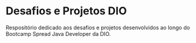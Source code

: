 # Desafios e Projetos DIO
Respositório dedicado aos desafios e projetos desenvolvidos ao longo do Bootcamp Spread Java Developer da DIO.
